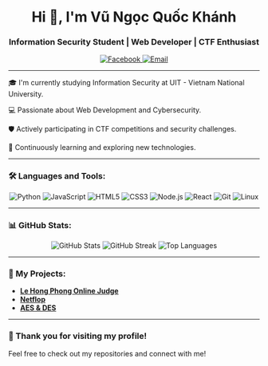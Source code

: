 <!-- Banner chào mừng -->
<h1 align="center">Hi 👋, I'm Vũ Ngọc Quốc Khánh</h1>
<h3 align="center">Information Security Student | Web Developer | CTF Enthusiast</h3>

<!-- Liên kết mạng xã hội -->
<p align="center">
  <a href="https://www.facebook.com/anotherk.da" target="_blank">
    <img src="https://img.shields.io/badge/Facebook-1877F2?style=flat&logo=facebook&logoColor=white" alt="Facebook"/>
  </a>
  <a href="mailto:your.email@example.com">
    <img src="https://img.shields.io/badge/Email-D14836?style=flat&logo=gmail&logoColor=white" alt="Email"/>
  </a>
</p>

<!-- Giới thiệu bản thân -->
---

🎓 I'm currently studying Information Security at UIT - Vietnam National University.

💻 Passionate about Web Development and Cybersecurity.

🛡️ Actively participating in CTF competitions and security challenges.

🌱 Continuously learning and exploring new technologies.

<!-- Kỹ năng -->
---

### 🛠️ Languages and Tools:

<p align="center">
  <img src="https://img.shields.io/badge/Python-3776AB?style=flat&logo=python&logoColor=white" alt="Python"/>
  <img src="https://img.shields.io/badge/JavaScript-F7DF1E?style=flat&logo=javascript&logoColor=black" alt="JavaScript"/>
  <img src="https://img.shields.io/badge/HTML5-E34F26?style=flat&logo=html5&logoColor=white" alt="HTML5"/>
  <img src="https://img.shields.io/badge/CSS3-1572B6?style=flat&logo=css3&logoColor=white" alt="CSS3"/>
  <img src="https://img.shields.io/badge/Node.js-339933?style=flat&logo=node.js&logoColor=white" alt="Node.js"/>
  <img src="https://img.shields.io/badge/React-61DAFB?style=flat&logo=react&logoColor=black" alt="React"/>
  <img src="https://img.shields.io/badge/Git-F05032?style=flat&logo=git&logoColor=white" alt="Git"/>
  <img src="https://img.shields.io/badge/Linux-FCC624?style=flat&logo=linux&logoColor=black" alt="Linux"/>
</p>

<!-- Thống kê GitHub -->
---

### 📊 GitHub Stats:

<p align="center">
  <img src="https://github-readme-stats.vercel.app/api?username=AnoTherK-ATK&show_icons=true&theme=radical" alt="GitHub Stats"/>
  <img src="https://github-readme-streak-stats.herokuapp.com/?user=AnoTherK-ATK&theme=radical" alt="GitHub Streak"/>
  <img src="https://github-readme-stats.vercel.app/api/top-langs/?username=AnoTherK-ATK&layout=compact&theme=radical" alt="Top Languages"/>
</p>

---

### 📂 My Projects:

- [**Le Hong Phong Online Judge**](https://github.com/AnoTherK-ATK/LHPOJ)
- [**Netflop**](https://github.com/AnoTherK-ATK/Netflop)
- [**AES & DES**](https://github.com/AnoTherK-ATK/AES-DES-cryptopp)

<!-- Cảm ơn -->
---

### 🙏 Thank you for visiting my profile!

Feel free to check out my repositories and connect with me!
